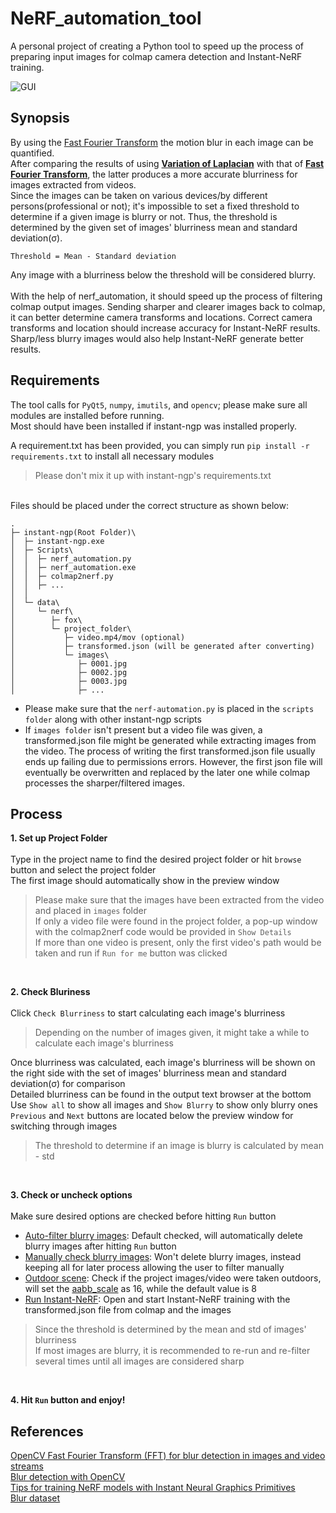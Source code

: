 # NeRF_automation_tool<br/>
A personal project of creating a Python tool to speed up the process of preparing input images for colmap camera detection and Instant-NeRF training.

![GUI](https://github.com/user-attachments/assets/0dd569ba-02c0-40f0-a55c-1f7fe29dad44)

## Synopsis
By using the [Fast Fourier Transform](https://pyimagesearch.com/2020/06/15/opencv-fast-fourier-transform-fft-for-blur-detection-in-images-and-video-streams/) the motion blur in each image can be quantified.<br/>
After comparing the results of using <ins>**Variation of Laplacian**</ins> with that of <ins>**Fast Fourier Transform**</ins>, the latter produces a more accurate blurriness for images extracted from videos.<br/>
Since the images can be taken on various devices/by different persons(professional or not); it's impossible to set a fixed threshold to determine if a given image is blurry or not. Thus, the threshold is determined by the given set of images' blurriness mean and standard deviation(σ).
```
Threshold = Mean - Standard deviation
```
Any image with a blurriness below the threshold will be considered blurry.<br/><br/>
With the help of nerf_automation, it should speed up the process of filtering colmap output images. Sending sharper and clearer images back to colmap, it can better determine camera transforms and locations. Correct camera transforms and location should increase accuracy for Instant-NeRF results. Sharp/less blurry images would also help Instant-NeRF generate better results.

## Requirements

The tool calls for `PyQt5`, `numpy`, `imutils`, and `opencv`; please make sure all modules are installed before running.<br/>
Most should have been installed if instant-ngp was installed properly.

A requirement.txt has been provided, you can simply run `pip install -r requirements.txt` to install all necessary modules<br/>
> Please don't mix it up with instant-ngp's requirements.txt

<br/>
Files should be placed under the correct structure as shown below:<br/>

```
.
├─ instant-ngp(Root Folder)\
│  ├─ instant-ngp.exe
│  ├─ Scripts\
│  │  ├─ nerf_automation.py
│  │  ├─ nerf_automation.exe
│  │  ├─ colmap2nerf.py
│  │  ├─ ...
│  │
│  └─ data\
│     └─ nerf\
│        ├─ fox\
│        └─ project_folder\
│           ├─ video.mp4/mov (optional)
│           ├─ transformed.json (will be generated after converting)
│           └─ images\
│              ├─ 0001.jpg
│              ├─ 0002.jpg
│              ├─ 0003.jpg
│              ├─ ...
```
- Please make sure that the `nerf-automation.py` is placed in the `scripts folder` along with other instant-ngp scripts
- If `images folder` isn't present but a video file was given, a transformed.json file might be generated while extracting images from the video. The process of writing the first transformed.json file usually ends up failing due to permissions errors. However, the first json file will eventually be overwritten and replaced by the later one while colmap processes the sharper/filtered images.
## Process
**1. Set up Project Folder<br/>**<br/>
	Type in the project name to find the desired project folder or hit `browse` button and select the project folder<br/>
	The first image should automatically show in the preview window<br/>

  > Please make sure that the images have been extracted from the video and placed in `images` folder<br/>
  > If only a video file were found in the project folder, a pop-up window with the colmap2nerf code would be provided in `Show Details`<br/>
  > If more than one video is present, only the first video's path would be taken and run if `Run for me` button was clicked<br/>
<br/>

**2. Check Bluriness<br/>**<br/>
  Click `Check Blurriness` to start calculating each image's blurriness<br/>
  > Depending on the number of images given, it might take a while to calculate each image's blurriness<br/>
  
  Once blurriness was calculated, each image's blurriness will be shown on the right side with the set of images' blurriness mean and standard deviation(σ) for comparison<br/>
  Detailed blurriness can be found in the output text browser at the bottom<br/>
  Use `Show all` to show all images and `Show Blurry` to show only blurry ones<br/>
  `Previous` and `Next` buttons are located below the preview window for switching through images<br/>

  > The threshold to determine if an image is blurry is calculated by mean - std<br/>
<br/>

**3. Check or uncheck options<br/>**<br/>
  Make sure desired options are checked before hitting `Run` button<br/>
  - <ins>Auto-filter blurry images</ins>: Default checked, will automatically delete blurry images after hitting `Run` button
  - <ins>Manually check blurry images</ins>: Won't delete blurry images, instead keeping all for later process allowing the user to filter manually
  - <ins>Outdoor scene</ins>: Check if the project images/video were taken outdoors, will set the [aabb_scale](https://github.com/NVlabs/instant-ngp/blob/master/docs/nerf_dataset_tips.md#existing-datasets) as 16, while the default value is 8
  - <ins>Run Instant-NeRF</ins>: Open and start Instant-NeRF training with the transformed.json file from colmap and the images

  > Since the threshold is determined by the mean and std of images' blurriness<br/>
  > If most images are blurry, it is recommended to re-run and re-filter several times until all images are considered sharp 
<br/>

**4. Hit `Run` button and enjoy!**<br/>

## References
[OpenCV Fast Fourier Transform (FFT) for blur detection in images and video streams](https://pyimagesearch.com/2020/06/15/opencv-fast-fourier-transform-fft-for-blur-detection-in-images-and-video-streams/) <br/>
[Blur detection with OpenCV](https://pyimagesearch.com/2015/09/07/blur-detection-with-opencv/) <br/>
[Tips for training NeRF models with Instant Neural Graphics Primitives](https://github.com/NVlabs/instant-ngp/blob/master/docs/nerf_dataset_tips.md) <br/>
[Blur dataset](https://www.kaggle.com/datasets/kwentar/blur-dataset)
